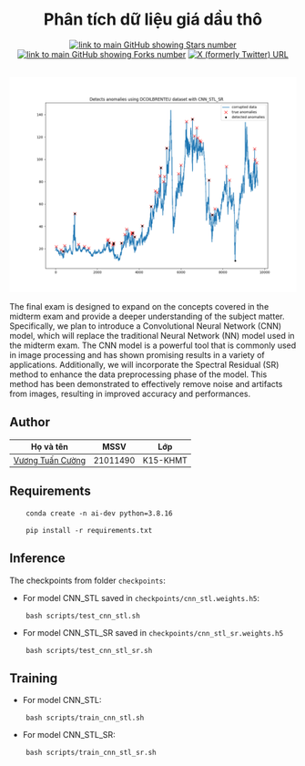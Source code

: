 <h1 align="center">
    Phân tích dữ liệu giá dầu thô
</h1>

<div align="center">
  
  <a href="https://github.com/Phenikaa-University/Analysis-of-crude-oil-data">![link to main GitHub showing Stars number](https://img.shields.io/github/stars/Phenikaa-University/Analysis-of-crude-oil-data?style=social)</a>
  <a href="https://github.com/Phenikaa-University/Analysis-of-crude-oil-data">![link to main GitHub showing Forks number](https://img.shields.io/github/forks/Phenikaa-University/Analysis-of-crude-oil-data?style=social)</a>
  <a href="https://twitter.com/cngvng413">![X (formerly Twitter) URL](https://img.shields.io/twitter/follow/cngvng413)</a>
 
</div>

<p align="center">
    <br>
    <img src="plot/results/cnn_stl/DCOILBRENTEU_detected_anomalies_cnn_stl_sr.png">
    <br>
<p>

The final exam is designed to expand on the concepts covered in the midterm exam and provide a deeper understanding of the subject matter. Specifically, we plan to introduce a Convolutional Neural Network (CNN) model, which will replace the traditional Neural Network (NN) model used in the midterm exam. The CNN model is a powerful tool that is commonly used in image processing and has shown promising results in a variety of applications. Additionally, we will incorporate the Spectral Residual (SR) method to enhance the data preprocessing phase of the model. This method has been demonstrated to effectively remove noise and artifacts from images, resulting in improved accuracy and performances.


## Author

<div align="center">

|  Họ và tên | MSSV | Lớp |
| -------- | -------- | -------- |
| [Vương Tuấn Cường](https://cngvng.github.io/)  | 21011490    | K15-KHMT    |

</div>

## Requirements

```
    conda create -n ai-dev python=3.8.16
```

```
    pip install -r requirements.txt
```

## Inference 

The checkpoints from folder `checkpoints`:
- For model CNN_STL saved in `checkpoints/cnn_stl.weights.h5`:

```
    bash scripts/test_cnn_stl.sh
```

- For model CNN_STL_SR saved in `checkpoints/cnn_stl_sr.weights.h5`

```
    bash scripts/test_cnn_stl_sr.sh
```

## Training

- For model CNN_STL:

```
    bash scripts/train_cnn_stl.sh
```

- For model CNN_STL_SR:

```
    bash scripts/train_cnn_stl_sr.sh
```